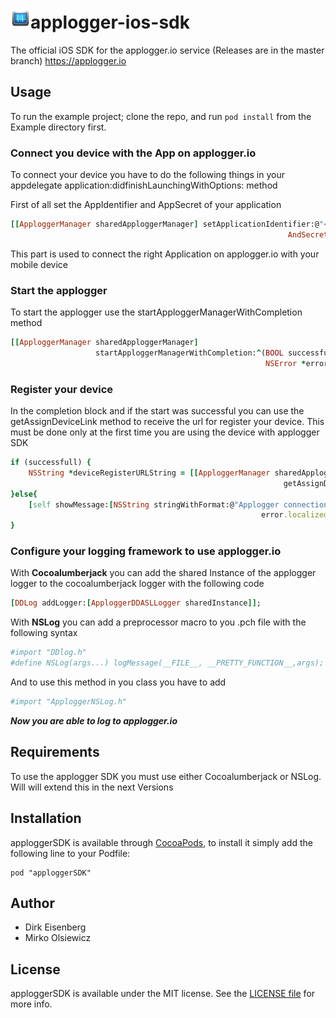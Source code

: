 <img src="applogger.png" title="Applogger.io" float=left>applogger-ios-sdk
=================
The official iOS SDK for the applogger.io service (Releases are in the master branch) https://applogger.io

## Usage

To run the example project; clone the repo, and run `pod install` from the Example directory first.

### Connect you device with the App on applogger.io 
To connect your device you have to do the following things in your appdelegate
application:didfinishLaunchingWithOptions: method

First of all set the AppIdentifier and AppSecret of your application 
```ruby
[[ApploggerManager sharedApploggerManager] setApplicationIdentifier:@"<AppIdentifier>"
                                                              AndSecret:@"<AppSecret>"];
```
This part is used to connect the right Application on applogger.io with your mobile device

### Start the applogger
To start the applogger use the startApploggerManagerWithCompletion method
```ruby
[[ApploggerManager sharedApploggerManager] 
				   startApploggerManagerWithCompletion:^(BOOL successfull, 
														 NSError *error){
```
### Register your device
In the completion block and if the start was successful you can use the getAssignDeviceLink 
method to receive the url for register your device. This must be done only at the first
time you are using the device with applogger SDK
```ruby     
if (successfull) {
    NSString *deviceRegisterURLString = [[ApploggerManager sharedApploggerManager] 
    														 getAssignDeviceLink]];
}else{
    [self showMessage:[NSString stringWithFormat:@"Applogger connection failed : %@", 
    													error.localizedDescription]];
}
```
### Configure your logging framework to use applogger.io
With **Cocoalumberjack** you can add the shared Instance of the applogger logger to the 
cocoalumberjack logger with the following code
```ruby
[DDLog addLogger:[ApploggerDDASLLogger sharedInstance]];
```

With **NSLog** you can add a preprocessor macro to you .pch file with the following syntax
```ruby
#import "DDlog.h"
#define NSLog(args...) logMessage(__FILE__, __PRETTY_FUNCTION__,args);
```
And to use this method in you class you have to add
```ruby
#import "ApploggerNSLog.h"
```

***Now you are able to log to applogger.io***


## Requirements

To use the applogger SDK you must use either Cocoalumberjack or NSLog. Will will extend this in the next Versions

## Installation

apploggerSDK is available through [CocoaPods](http://cocoapods.org), to install
it simply add the following line to your Podfile:

    pod "apploggerSDK"

## Author

- Dirk Eisenberg
- Mirko Olsiewicz

## License

apploggerSDK is available under the MIT license. See the [LICENSE file](https://github.com/applogger/applogger-ios-sdk/blob/master/LICENSE) for more info.

